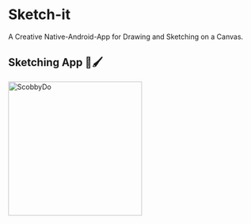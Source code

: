 # Sketch-it
A Creative Native-Android-App for Drawing and Sketching on a Canvas.

## Sketching App 🎨🖌

<img width="270" alt="ScobbyDo" src="https://user-images.githubusercontent.com/62837736/83130202-95484b80-a0fb-11ea-88a9-6ada6979bcc3.png">
